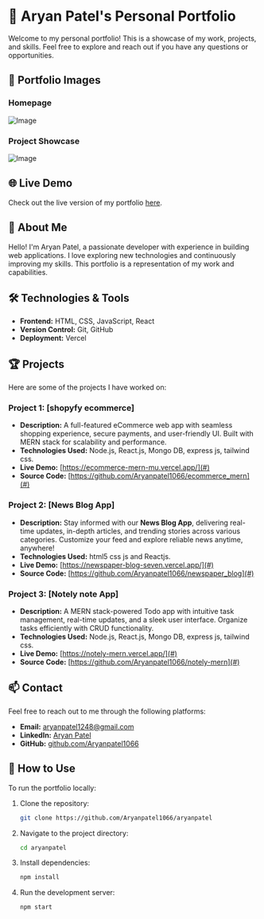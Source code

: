 # 🌟 Aryan Patel's Personal Portfolio

Welcome to my personal portfolio! This is a showcase of my work, projects, and skills. Feel free to explore and reach out if you have any questions or opportunities.

## 📸 Portfolio Images
### Homepage
 ![Image](https://github.com/user-attachments/assets/b0c836c5-dd36-4ced-bef2-8c85244878af)

### Project Showcase
![Image](https://github.com/user-attachments/assets/189f775f-2c42-48d5-b826-27718126acc1)

## 🌐 Live Demo
Check out the live version of my portfolio [here](https://aryanpatel.vercel.app/).

## 📖 About Me
Hello! I'm Aryan Patel, a passionate developer with experience in building web applications. I love exploring new technologies and continuously improving my skills. This portfolio is a representation of my work and capabilities.

## 🛠️ Technologies & Tools
- **Frontend:** HTML, CSS, JavaScript, React
- **Version Control:** Git, GitHub
- **Deployment:** Vercel

## 🏆 Projects
Here are some of the projects I have worked on:

### Project 1: [shopyfy ecommerce]
- **Description:** A full-featured eCommerce web app with seamless shopping experience, secure payments, and user-friendly UI. Built with MERN stack for scalability and performance.
- **Technologies Used:** Node.js, React.js, Mongo DB, express js, tailwind css.
- **Live Demo:** [https://ecommerce-mern-mu.vercel.app/](#)
- **Source Code:** [https://github.com/Aryanpatel1066/ecommerce_mern](#)

### Project 2: [News Blog App]
- **Description:**  Stay informed with our **News Blog App**, delivering real-time updates, in-depth articles, and trending stories across various categories. Customize your feed and explore reliable news anytime, anywhere!
- **Technologies Used:** html5 css js and Reactjs.
- **Live Demo:** [https://newspaper-blog-seven.vercel.app/](#)
- **Source Code:** [https://github.com/Aryanpatel1066/newspaper_blog](#)
  
### Project 3: [Notely note App]
- **Description:**  A MERN stack-powered Todo app with intuitive task management, real-time updates, and a sleek user interface. Organize tasks efficiently with CRUD functionality.
- **Technologies Used:** Node.js, React.js, Mongo DB, express js, tailwind css.
- **Live Demo:** [https://notely-mern.vercel.app/](#)
- **Source Code:** [https://github.com/Aryanpatel1066/notely-mern](#)

## 📫 Contact
Feel free to reach out to me through the following platforms:
- **Email:** [aryanpatel1248@gmail.com](mailto:aryanpatel1248@gmail.com)
- **LinkedIn:** [Aryan Patel](https://www.linkedin.com/in/aryanpatel1066/)
- **GitHub:** [github.com/Aryanpatel1066](https://github.com/Aryanpatel1066)

## 🚀 How to Use
To run the portfolio locally:
1. Clone the repository:
    ```bash
    git clone https://github.com/Aryanpatel1066/aryanpatel
    ```
2. Navigate to the project directory:
    ```bash
    cd aryanpatel
    ```
3. Install dependencies:
    ```bash
    npm install
    ```
4. Run the development server:
    ```bash
    npm start
    ```
